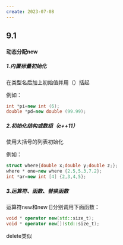 ```yaml
---
create: 2023-07-08
---
```

## 9.1

#### 动态分配new

##### 1.内置标量初始化

在类型名后加上初始值并用（）括起

例如：

```c++
int *pi=new int (6);
double *pd=new double (99.99);
```

##### 2.初始化结构或数组（c++11）

使用大括号的列表初始化

例如：

```c++
struct where{double x;double y;double z;};
where * one=new where {2.5,5.3,7.2};
int *ar=new int [4] {2,3,4,5};
```

##### 3.运算符、函数、替换函数

运算符new和new []分别调用下面函数：

```c++
void * operator new(std::size_t);
void * operator new[](std::size_t);
```

delete类似

